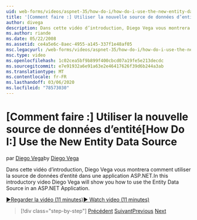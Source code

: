 ```yaml
---
uid: web-forms/videos/aspnet-35/how-do-i/how-do-i-use-the-new-entity-data-source
title: '[Comment faire :] Utiliser la nouvelle source de données d’entité | Microsoft Docs'
author: divega
description: Dans cette vidéo d’introduction, Diego Vega vous montrera comment utiliser la source de données d’entité dans une application ASP.NET.
ms.author: riande
ms.date: 05/22/2008
ms.assetid: ce4a5e6c-8aec-4955-a145-337f1e48af05
msc.legacyurl: /web-forms/videos/aspnet-35/how-do-i/how-do-i-use-the-new-entity-data-source
msc.type: video
ms.openlocfilehash: 1c02cea5bf9b899f400cbcd07a19fe5e213decdc
ms.sourcegitcommit: e7e91932a6e91a63e2e46417626f39d6b244a3ab
ms.translationtype: MT
ms.contentlocale: fr-FR
ms.lasthandoff: 03/06/2020
ms.locfileid: "78573030"
---
```

# <a name="how-do-i-use-the-new-entity-data-source"></a><span data-ttu-id="4b9ba-103">[Comment faire :] Utiliser la nouvelle source de données d’entité</span><span class="sxs-lookup"><span data-stu-id="4b9ba-103">[How Do I:] Use the New Entity Data Source</span></span>

<span data-ttu-id="4b9ba-104">par [Diego Vega](https://github.com/divega)</span><span class="sxs-lookup"><span data-stu-id="4b9ba-104">by [Diego Vega](https://github.com/divega)</span></span>

<span data-ttu-id="4b9ba-105">Dans cette vidéo d’introduction, Diego Vega vous montrera comment utiliser la source de données d’entité dans une application ASP.NET.</span><span class="sxs-lookup"><span data-stu-id="4b9ba-105">In this introductory video Diego Vega will show you how to use the Entity Data Source in an ASP.NET Application.</span></span>

[<span data-ttu-id="4b9ba-106">&#9654;Regarder la vidéo (11 minutes)</span><span class="sxs-lookup"><span data-stu-id="4b9ba-106">&#9654; Watch video (11 minutes)</span></span>](https://channel9.msdn.com/Blogs/ASP-NET-Site-Videos/how-do-i-use-the-new-entity-data-source)

> [!div class="step-by-step"]
> <span data-ttu-id="4b9ba-107">[Précédent](how-do-i-get-started-with-the-entity-framework.md)
> [Suivant](how-do-i-serialize-a-graph-with-the-entity-framework.md)</span><span class="sxs-lookup"><span data-stu-id="4b9ba-107">[Previous](how-do-i-get-started-with-the-entity-framework.md)
[Next](how-do-i-serialize-a-graph-with-the-entity-framework.md)</span></span>
